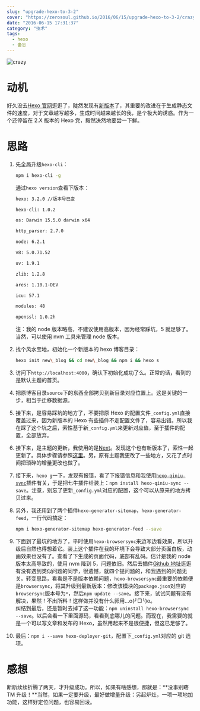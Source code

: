 ```yaml
---
slug: "upgrade-hexo-to-3-2"
cover: "https://zerosoul.github.io/2016/06/15/upgrade-hexo-to-3-2/crazy.jpg"
date: "2016-06-15 17:31:37"
category: "技术"
tags:
  - hexo
  - 备忘
---
```


![crazy](https://zerosoul.github.io/2016/06/15/upgrade-hexo-to-3-2/crazy.jpg)

# 动机

好久没去[Hexo 官网](https://hexo.io)逛逛了，陡然发现有[新版本](https://hexo.io/news/2016/02/28/hexo-3-2-released/)了，其重要的改进在于生成静态文件的速度，对于文章越写越多，生成时间越来越长的我，是个极大的诱惑。作为一个还停留在 2.X 版本的 Hexo 党，毅然决然地要尝一下鲜。

# 思路

1. 先全局升级`hexo-cli`：

   ```bash
   npm i hexo-cli -g
   ```

   通过`hexo version`查看下版本：

   ```bash
   hexo: 3.2.0 //版本号已变

   hexo-cli: 1.0.2

   os: Darwin 15.5.0 darwin x64

   http_parser: 2.7.0

   node: 6.2.1

   v8: 5.0.71.52

   uv: 1.9.1

   zlib: 1.2.8

   ares: 1.10.1-DEV

   icu: 57.1

   modules: 48

   openssl: 1.0.2h
   ```

   注：我的 node 版本略高，不建议使用高版本，因为经常踩坑，5 就足够了。当然，可以使用 nvm 工具来管理 node 版本。

2. 找个风水宝地，初始化一个新版本的 hexo 博客目录：

   ```bash
   hexo init new\_blog && cd new\_blog && npm i && hexo s
   ```

3. 访问下`http://localhost:4000`，确认下初始化成功了么。正常的话，看到的是默认主题的首页。

4. 把原博客目录`source`下的东西全部拷贝到新目录对应位置上。这是关键的一步，相当于迁移数据源。

5. 接下来，是容易踩坑的地方了，不要把原 Hexo 的配置文件`_config.yml`直接覆盖过来，因为新版本的 Hexo 有些插件不走配置文件了，容易出错。所以我在踩了这个坑之后，索性基于新`_config.yml`来更新对应值，至于插件的配置，全部放弃。
6. 接下来，是主题的更新，我使用的是[Next](http://theme-next.iissnan.com/)。发现这个也有新版本了，索性一起更新了。具体步骤请参照[这里](http://theme-next.iissnan.com/getting-started.html)。另，原有主题我更改了一些地方，又花了点时间把琐碎的增量更改也做了。
7. 接下来，`hexo g`一下，发现有报错，看了下报错信息和我使用[`hexo-qiniu-sync`](https://github.com/gyk001/hexo-qiniu-sync)插件有关，于是把七牛插件给装上：`npm install hexo-qiniu-sync --save`。注意，别忘了更新`_config.yml`对应的配置，这个可以从原来的地方拷贝过来。
8. 另外，我还用到了两个插件`hexo-generator-sitemap`，`hexo-generator-feed`，一行代码搞定：

   ```bash
   npm i hexo-generator-sitemap hexo-generator-feed --save
   ```

9. 下面到了最坑的地方了，平时使用`hexo-browsersync`来边写边看效果，所以升级后自然也得想着它。装上这个插件在我的环境下会导致大部分页面白板，动画效果也没有了。查看了下生成的页面代码，底部有乱码。估计是我的 node 版本太高导致的，使用 nvm 降到 5，问题依旧。然后去插件[Github 地址](https://github.com/hexojs/hexo-browsersync)逛逛有没有遇到类似问题的同学，很遗憾，就四个提问题的，和我遇到的问题无关。转变思路，看看是不是版本依赖问题，`hexo-browsersync`最重要的依赖便是`browsersync`，将其升级到最新版本：修改该模块的`package.json`对应的`browsersync`版本号为`*`，然后`npm update --save`。接下来，试试问题有没有解决，果然！不出所料！这样做并没有什么卵用…o(╯□╰)o。  
   纠结到最后，还是暂时去掉了这一功能：`npm uninstall hexo-browsersync --save`。以后会看一下里面源码，看看到底哪儿的问题。而现在，我需要的就是一个可以写文章和发布的 Hexo，虽然用起来不是很便捷，但这已足够了。

10. 最后：`npm i --save hexo-deployer-git`，配置下`_config.yml`对应的 git 选项。

# 感想

断断续续折腾了两天，才升级成功。所以，如果有啥感想，那就是：**没事别瞎 TM 升级！**当然，如果一定要升级，最好做增量升级：另起炉灶，一项一项地加功能，这样好定位问题，也容易回滚。
